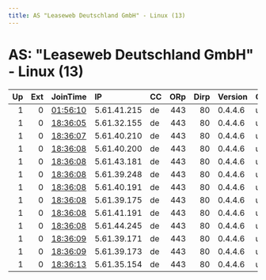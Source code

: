 ```yaml
---
title: AS "Leaseweb Deutschland GmbH" - Linux (13)
---
```


# AS: "Leaseweb Deutschland GmbH" - Linux (13)

|   Up |   Ext | JoinTime                                                                                            | IP          | CC   |   ORp |   Dirp | Version   | Contact                   | Nickname        |   eFamMembers |
|-----:|------:|:----------------------------------------------------------------------------------------------------|:------------|:-----|------:|-------:|:----------|:--------------------------|:----------------|--------------:|
|    1 |     0 | [01:56:10](https://metrics.torproject.org/rs.html#details/84D886AF29BD0E625E9C9DC56DD48C0709D6AF12) | 5.61.41.215 | de   |   443 |     80 | 0.4.4.6   | url:https://relaystor.xyz | relaystordotxyz |            41 |
|    1 |     0 | [18:36:05](https://metrics.torproject.org/rs.html#details/A0CAFF8530B1F90F3F6B6ED8AF71A8110B9AE23D) | 5.61.32.155 | de   |   443 |     80 | 0.4.4.6   | url:https://relaystor.xyz | relaystordotxyz |            41 |
|    1 |     0 | [18:36:07](https://metrics.torproject.org/rs.html#details/98B492559041217AAA6ABB69D0A8B8E1C5F2625A) | 5.61.40.210 | de   |   443 |     80 | 0.4.4.6   | url:https://relaystor.xyz | relaystordotxyz |            41 |
|    1 |     0 | [18:36:08](https://metrics.torproject.org/rs.html#details/08A6EAD2AE6FF2D2456E3B25D02FF1B4816D57F8) | 5.61.40.200 | de   |   443 |     80 | 0.4.4.6   | url:https://relaystor.xyz | relaystordotxyz |            41 |
|    1 |     0 | [18:36:08](https://metrics.torproject.org/rs.html#details/0F6F8AED98ECE97798EC9C826C4E4B859009EE75) | 5.61.43.181 | de   |   443 |     80 | 0.4.4.6   | url:https://relaystor.xyz | relaystordotxyz |            41 |
|    1 |     0 | [18:36:08](https://metrics.torproject.org/rs.html#details/334E488963F2F0A59C855D0C4B80F5F4BC36197B) | 5.61.39.248 | de   |   443 |     80 | 0.4.4.6   | url:https://relaystor.xyz | relaystordotxyz |            41 |
|    1 |     0 | [18:36:08](https://metrics.torproject.org/rs.html#details/63FBC7016CF32A68D1646A64D9261EC1ADBF07BC) | 5.61.40.191 | de   |   443 |     80 | 0.4.4.6   | url:https://relaystor.xyz | relaystordotxyz |            41 |
|    1 |     0 | [18:36:08](https://metrics.torproject.org/rs.html#details/72BDDC98DA029F95EFF1E1B6C17C518D718E6FB6) | 5.61.39.175 | de   |   443 |     80 | 0.4.4.6   | url:https://relaystor.xyz | relaystordotxyz |            41 |
|    1 |     0 | [18:36:08](https://metrics.torproject.org/rs.html#details/B62457FE103956AD16D99B67BB8FBF49743AEC38) | 5.61.41.191 | de   |   443 |     80 | 0.4.4.6   | url:https://relaystor.xyz | relaystordotxyz |            41 |
|    1 |     0 | [18:36:08](https://metrics.torproject.org/rs.html#details/C154DB4D448CB76254C1503313012CEF2238FD7D) | 5.61.44.245 | de   |   443 |     80 | 0.4.4.6   | url:https://relaystor.xyz | relaystordotxyz |            41 |
|    1 |     0 | [18:36:09](https://metrics.torproject.org/rs.html#details/050207D03297255594A00975F7C55980AA993610) | 5.61.39.171 | de   |   443 |     80 | 0.4.4.6   | url:https://relaystor.xyz | relaystordotxyz |            41 |
|    1 |     0 | [18:36:09](https://metrics.torproject.org/rs.html#details/09C5DE7C6869A831B08B9B0F36E23E93E144EBEF) | 5.61.39.173 | de   |   443 |     80 | 0.4.4.6   | url:https://relaystor.xyz | relaystordotxyz |            41 |
|    1 |     0 | [18:36:13](https://metrics.torproject.org/rs.html#details/8E1C4EC91E39E2655419CCF3AB4D84B2F7966FF7) | 5.61.35.154 | de   |   443 |     80 | 0.4.4.6   | url:https://relaystor.xyz | relaystordotxyz |            41 |
